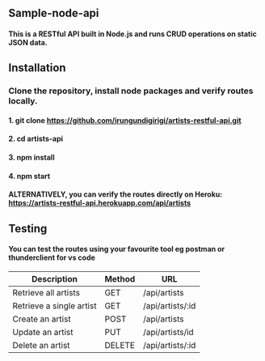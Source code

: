 ## **Sample-node-api**
#### This is a RESTful API built in Node.js and runs CRUD operations on static JSON data.

## Installation
### Clone the repository, install node packages and verify routes locally.
#### 1. git clone https://github.com/irungundigirigi/artists-restful-api.git
#### 2. cd artists-api
#### 3. npm install
#### 4. npm start

#### ALTERNATIVELY, you can verify the routes directly on Heroku: https://artists-restful-api.herokuapp.com/api/artists 
## Testing
#### You can test the routes using your favourite tool eg postman or thunderclient for vs code

Description             |Method | URL
------------------------|-------|-----
Retrieve all artists    | GET   | /api/artists
Retrieve a single artist| GET   | /api/artists/:id
Create an artist        | POST  | /api/artists
Update an artist        | PUT   | /api/artists/id
Delete an artist        | DELETE| /api/artists/:id

